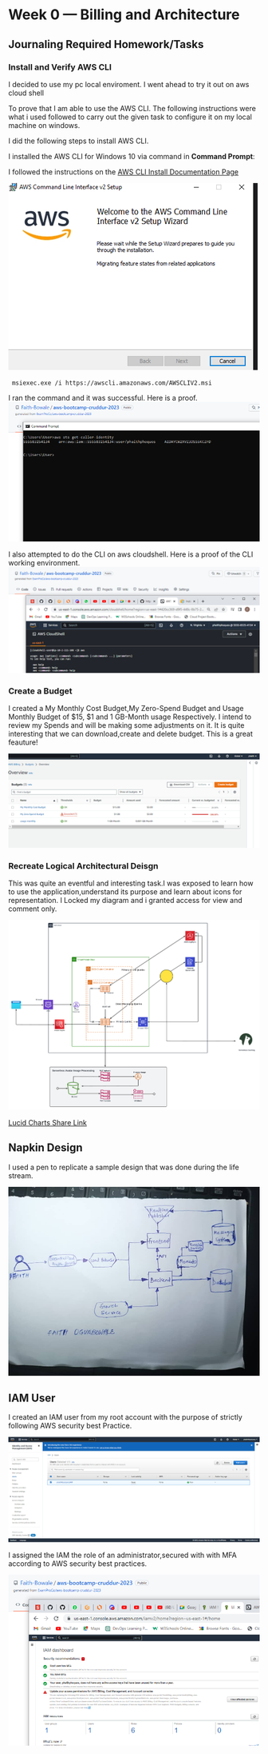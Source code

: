 # Week 0 — Billing and Architecture

## Journaling Required Homework/Tasks

### Install and Verify AWS CLI 

I decided to use my pc local enviroment.
I went ahead to try it out on aws cloud shell

To prove that I am able to use the AWS CLI.
The following instructions were what i used followed to carry out the given task to
configure it on my local machine on windows.

I did the following steps to install AWS CLI.

I installed the AWS CLI for Windows 10 via command in **Command Prompt**:

I followed the instructions on the [AWS CLI Install Documentation Page](https://docs.aws.amazon.com/cli/latest/userguide/getting-started-install.html)

![Installing AWS CLI](assets/aws_cli_1.png)

```
 msiexec.exe /i https://awscli.amazonaws.com/AWSCLIV2.msi
```

I ran the command and it was successful.
Here is a proof.
![Proof of working CLI](assets/aws_cli_2.png)

I also attempted to do the CLI on aws cloudshell.
Here is a proof of the CLI working environment.
![proof of Cloud shell](assets/week%200-cloud-shell.png)



### Create a Budget

I created a My Monthly Cost Budget,My Zero-Spend Budget and Usage Monthly Budget of $15, $1 and 1 GB-Month usage Respectively.
I intend to review my Spends and will be making some adjustments on it.
It is quite interesting that we can download,create and delete budget.
This is a great feauture!

![An image of Budget Alarm I Created](assets/week-0-budget.png) 

### Recreate Logical Architectural Deisgn

This was quite an eventful and interesting task.I was exposed to learn how to use the application,understand its purpose and learn about icons for representation.
I Locked my diagram and i granted access for view and comment only.

![Cruddur Logical Design](assets/Cruddur-Conceptual-Diagram.png)

[Lucid Charts Share Link](https://lucid.app/lucidchart/7e2acd25-21c7-4da7-a617-5b9f29b926c9/edit?viewport_loc=-1191%2C-516%2C3570%2C1461%2C0_0&invitationId=inv_97c5ce57-580f-4a62-aaec-3a9e6423f05a)

## Napkin Design ##

I used a pen to replicate a sample design that was done during the life stream.

![proof of Napkin Design](assets/Napkin-.jpeg)

## IAM User ##
I created an IAM user from my root account with the purpose of strictly following AWS security best Practice.

![proof of IAM Admin User](assets/IAM-user.png)

I assigned the IAM the role of an administrator,secured with with MFA according to AWS security best practices.

![proof of IAM security best practice](assets/IAM-security-best-practice%20.png)


